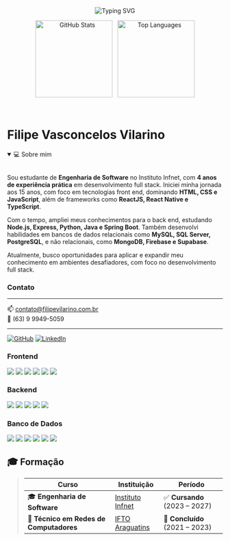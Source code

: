 <div align="center">
  <img 
    src="https://readme-typing-svg.herokuapp.com?font=Fira+Code&size=22&duration=3000&pause=1000&color=6CB4EE&center=true&vCenter=true&width=435&lines=Desenvolvedor+Full+Stack;Apaixonado+por+tecnologia;Autodidata+em+constante+evolução" 
    alt="Typing SVG" 
  />
</div>

<div align="center" style="display: flex; flex-wrap: wrap; justify-content: center; gap: 12px;">

  <img 
    src="https://github-readme-stats.vercel.app/api?username=phil-development&show_icons=true&theme=github_dark&hide_border=true&count_private=true&include_all_commits=true" 
    alt="GitHub Stats" 
    height="180" 
  />

  <img 
    src="https://github-readme-stats.vercel.app/api/top-langs/?username=phil-development&layout=compact&theme=github_dark&hide_border=true" 
    alt="Top Languages" 
    height="180" 
  />

</div>


<br />

# Filipe Vasconcelos Vilarino

<details open> 
<summary>💻 Sobre mim</summary>

<br>

Sou estudante de **Engenharia de Software** no Instituto Infnet, com **4 anos de experiência prática** em desenvolvimento full stack. Iniciei minha jornada aos 15 anos, com foco em tecnologias front end, dominando **HTML, CSS e JavaScript**, além de frameworks como **ReactJS, React Native e TypeScript**.

Com o tempo, ampliei meus conhecimentos para o back end, estudando **Node.js, Express, Python, Java e Spring Boot**. Também desenvolvi habilidades em bancos de dados relacionais como **MySQL, SQL Server, PostgreSQL**, e não relacionais, como **MongoDB, Firebase e Supabase**.

Atualmente, busco oportunidades para aplicar e expandir meu conhecimento em ambientes desafiadores, com foco no desenvolvimento full stack.

</details>


### Contato

---

📫 contato@filipevilarino.com.br <br>
📱 (63) 9 9949-5059

---

[![GitHub](https://img.shields.io/badge/GitHub-phil--development-181717?style=flat&logo=github)](https://github.com/phil-development)
[![LinkedIn](https://img.shields.io/badge/LinkedIn-filipe--vilarino-blue?style=flat&logo=linkedin)](https://www.linkedin.com/in/filipe-vilarino-a53286283/)

### Frontend

<p align="left">
  <img src="https://img.shields.io/badge/HTML5-1e1e1e?style=flat-square&logo=html5&logoColor=E34F26"/>
  <img src="https://img.shields.io/badge/CSS3-1e1e1e?style=flat-square&logo=css3&logoColor=1572B6"/>
  <img src="https://img.shields.io/badge/JavaScript-1e1e1e?style=flat-square&logo=javascript&logoColor=F7DF1E"/>
  <img src="https://img.shields.io/badge/TypeScript-1e1e1e?style=flat-square&logo=typescript&logoColor=3178C6"/>
  <img src="https://img.shields.io/badge/React-1e1e1e?style=flat-square&logo=react&logoColor=61DAFB"/>
  <img src="https://img.shields.io/badge/React_Native-1e1e1e?style=flat-square&logo=react&logoColor=61DAFB"/>
</p>


### Backend

<p align="left">
  <img src="https://img.shields.io/badge/Node.js-1e1e1e?style=flat-square&logo=node.js&logoColor=339933"/>
  <img src="https://img.shields.io/badge/Express-1e1e1e?style=flat-square&logo=express&logoColor=ffffff"/>
  <img src="https://img.shields.io/badge/Java-1e1e1e?style=flat-square&logo=java&logoColor=007396"/>
  <img src="https://img.shields.io/badge/Spring_Boot-1e1e1e?style=flat-square&logo=spring-boot&logoColor=6DB33F"/>
  <img src="https://img.shields.io/badge/Python-1e1e1e?style=flat-square&logo=python&logoColor=3776AB"/>
</p>

### Banco de Dados

<p align="left">
  <img src="https://img.shields.io/badge/MySQL-1e1e1e?style=flat-square&logo=mysql&logoColor=4479A1"/>
  <img src="https://img.shields.io/badge/PostgreSQL-1e1e1e?style=flat-square&logo=postgresql&logoColor=4169E1"/>
  <img src="https://img.shields.io/badge/SQL_Server-1e1e1e?style=flat-square&logo=microsoft-sql-server&logoColor=CC2927"/>
  <img src="https://img.shields.io/badge/MongoDB-1e1e1e?style=flat-square&logo=mongodb&logoColor=47A248"/>
  <img src="https://img.shields.io/badge/Firebase-1e1e1e?style=flat-square&logo=firebase&logoColor=FFCA28"/>
  <img src="https://img.shields.io/badge/Supabase-1e1e1e?style=flat-square&logo=supabase&logoColor=3ECF8E"/>
</p>

## 🎓 Formação  

> | **Curso** | **Instituição** | **Período** |
> |-----------|-----------------|-------------|
> | 🎓 **Engenharia de Software** | [Instituto Infnet](https://www.infnet.edu.br) | ✅ **Cursando** (2023 – 2027) |
> | 🧠 **Técnico em Redes de Computadores** | [IFTO Araguatins](https://www.ifto.edu.br/araguatins) | 🎯 **Concluído** (2021 – 2023) |
